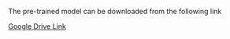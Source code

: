 The pre-trained model can be downloaded from the following link 

[Google Drive Link](https://drive.google.com/drive/folders/1mt31_NWeETQWgYbj7n8e-2IAkNX-t968?usp=sharing)

